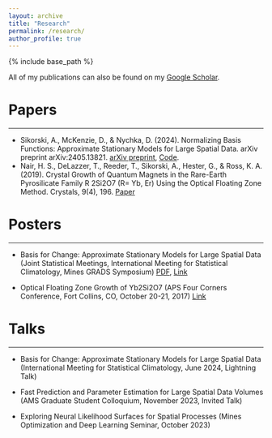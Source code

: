 ```yaml
---
layout: archive
title: "Research"
permalink: /research/
author_profile: true
---
```


{% include base_path %}

All of my publications can also be found on my [Google Scholar](https://scholar.google.com/citations?user=ndFK6AsAAAAJ&hl=en).

# Papers
------

- Sikorski, A., McKenzie, D., & Nychka, D. (2024). Normalizing Basis Functions: Approximate Stationary Models for Large Spatial Data. arXiv preprint arXiv:2405.13821. [arXiv preprint](https://arxiv.org/abs/2405.13821), [Code](https://github.com/antonyxsik/Normalization-Paper).
- Nair, H. S., DeLazzer, T., Reeder, T., Sikorski, A., Hester, G., & Ross, K. A. (2019). Crystal Growth of Quantum Magnets in the Rare-Earth Pyrosilicate Family R 2Si2O7 (R= Yb, Er) Using the Optical Floating Zone Method. Crystals, 9(4), 196. [Paper](https://www.mdpi.com/2073-4352/9/4/196)


# Posters
------

- Basis for Change: Approximate Stationary Models for Large Spatial Data (Joint Statistical Meetings, International Meeting for Statistical Climatology, Mines GRADS Symposium) [PDF](https://antonyxsik.github.io/files/basis_poster.pdf), [Link](https://repository.mines.edu/handle/11124/179041)

- Optical Floating Zone Growth of Yb2Si2O7 (APS Four Corners Conference, Fort Collins, CO, October 20-21, 2017) [Link](https://meetings.aps.org/Meeting/4CF17/Event/311482) 

# Talks
------
- Basis for Change: Approximate Stationary Models for Large Spatial Data (International Meeting for Statistical Climatology, June 2024, Lightning Talk) 

- Fast Prediction and Parameter Estimation for Large Spatial Data Volumes (AMS Graduate Student Colloquium, November 2023, Invited Talk)

- Exploring Neural Likelihood Surfaces for Spatial Processes (Mines Optimization and Deep Learning Seminar, October 2023) 

